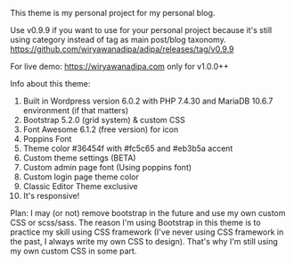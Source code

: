 This theme is my personal project for my personal blog.

Use v0.9.9 if you want to use for your personal project because it's still using category instead of tag as main post/blog taxonomy. https://github.com/wiryawanadipa/adipa/releases/tag/v0.9.9

For live demo: https://wiryawanadipa.com only for v1.0.0++

Info about this theme:
1. Built in Wordpress version 6.0.2 with PHP 7.4.30 and MariaDB 10.6.7 environment (if that matters)
2. Bootstrap 5.2.0 (grid system) & custom CSS
3. Font Awesome 6.1.2 (free version) for icon
4. Poppins Font
5. Theme color #36454f with #fc5c65 and #eb3b5a accent
6. Custom theme settings (BETA)
7. Custom admin page font (Using poppins font)
8. Custom login page theme color
9. Classic Editor Theme exclusive
10. It's responsive!

Plan:
I may (or not) remove bootstrap in the future and use my own custom CSS or scss/sass. The reason I'm using Bootstrap in this theme is to practice my skill using CSS framework (I've never using CSS framework in the past, I always write my own CSS to design). That's why I'm still using my own custom CSS in some part.